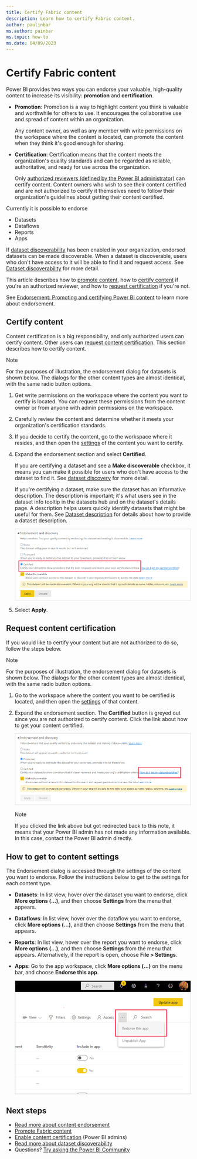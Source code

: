 ```yaml
---
title: Certify Fabric content
description: Learn how to certify Fabric content.
author: paulinbar
ms.author: painbar
ms.topic: how-to
ms.date: 04/09/2023
---
```


# Certify Fabric content

Power BI provides two ways you can endorse your valuable, high-quality content to increase its visibility: **promotion** and **certification**.

* **Promotion**: Promotion is a way to highlight content you think is valuable and worthwhile for others to use. It encourages the collaborative use and spread of content within an organization.

    Any content owner, as well as any member with write permissions on the workspace where the content is located, can promote the content when they think it's good enough for sharing.

* **Certification**: Certification means that the content meets the organization's quality standards and can be regarded as reliable, authoritative, and ready for use across the organization.

    Only [authorized reviewers (defined by the Power BI administrator)](endorsement-setup.md) can certify content. Content owners who wish to see their content certified and are not authorized to certify it themselves need to follow their organization's guidelines about getting their content certified.

Currently it is possible to endorse
* Datasets
* Dataflows
* Reports
* Apps

If [dataset discoverability](/power-bi/collaborate-share/service-discovery) has been enabled in your organization, endorsed datasets can be made discoverable. When a dataset is discoverable, users who don't have access to it will be able to find it and request access. See [Dataset discoverability](service-discovery.md) for more detail.

This article describes how to [promote content](endorsement-promote.md#promote-content), how to [certify content](endorsement-certify.md#certify-content) if you're an authorized reviewer, and how to [request certification](endorsement-certify.md#request-content-certification) if you're not.

See [Endorsement: Promoting and certifying Power BI content](endorsement-overview.md) to learn more about endorsement.

## Certify content

Content certification is a big responsibility, and only authorized users can certify content. Other users can [request content certification](#request-content-certification). This section describes how to certify content.

>[!NOTE]
>For the purposes of illustration, the endorsement dialog for datasets is shown below. The dialogs for the other content types are almost identical, with the same radio button options.

1. Get write permissions on the workspace where the content you want to certify is located. You can request these permissions from the content owner or from anyone with admin permissions on the workspace.

1. Carefully review the content and determine whether it meets your organization's certification standards.

1. If you decide to certify the content, go to the workspace where it resides, and then open the [settings](#how-to-get-to-content-settings) of the content you want to certify.

1. Expand the endorsement section and select **Certified**.

    If you are certifying a dataset and see a **Make discoverable** checkbox, it means you can make it possible for users who don't have access to the dataset to find it. See [dataset discovery](/power-bi/collaborate-share/service-discovery) for more detail.

     If you're certifying a dataset, make sure the dataset has an informative description. The description is important; it's what users see in the dataset info tooltip in the datasets hub and on the dataset's details page. A description helps users quickly identify datasets that might be useful for them. See [Dataset description](../connect-data/service-dataset-description.md) for details about how to provide a dataset description.

    ![Screen shot of certify content button.](media/endorsement-certify/power-bi-certify-content.png)

1. Select **Apply**.

## Request content certification

If you would like to certify your content but are not authorized to do so, follow the steps below.

>[!NOTE]
>For the purposes of illustration, the endorsement dialog for datasets is shown below. The dialogs for the other content types are almost identical, with the same radio button options. 

1. Go to the workspace where the content you want to be certified is located, and then open the [settings](#how-to-get-to-content-settings) of that content.

1. Expand the endorsement section. The **Certified** button is greyed out since you are not authorized to certify content. Click the link about how to get your content certified.

    ![Screenshot of how to request content link.](media/endorsement-certify/power-bi-request-content-certification.png)
    <a name="no-info-redirect"></a>
    >[!NOTE]
    >If you clicked the link above but got redirected back to this note, it means that your Power BI admin has not made any information available. In this case, contact the Power BI admin directly.

## How to get to content settings

The Endorsement dialog is accessed through the settings of the content you want to endorse. Follow the instructions below to get to the settings for each content type.

* **Datasets**: In list view, hover over the dataset you want to endorse, click **More options (...)**, and then choose **Settings** from the menu that appears.
* **Dataflows**: In list view, hover over the dataflow you want to endorse, click **More options (...)**, and then choose **Settings** from the menu that appears.


* **Reports**: In list view, hover over the report you want to endorse, click **More options (...)**, and then choose **Settings** from the menu that appears. Alternatively, if the report is open, choose **File > Settings**.

* **Apps**: Go to the app workspace, click **More options (...)** on the menu bar, and choose **Endorse this app**.

    ![Screenshot of link to app settings.](media/endorsement-certify/power-bi-app-settings.png)

## Next steps

* [Read more about content endorsement](endorsement-overview.md)
* [Promote Fabric content](endorsement-promote.md)
* [Enable content certification](endorsement-setup.md) (Power BI admins)
* [Read more about dataset discoverability](/power-bi/collaborate-share/service-discovery)
* Questions? [Try asking the Power BI Community](https://community.powerbi.com/)